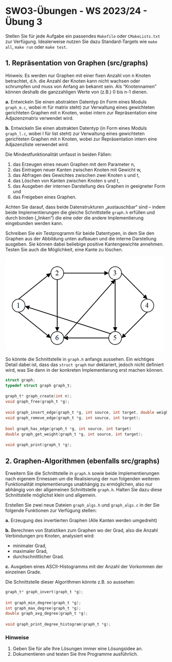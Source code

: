 # SWO3-Übungen - WS 2023/24 - Übung 3

Stellen Sie für jede Aufgabe ein passendes `Makefile` oder `CMakeLists.txt` zur Verfügung. Idealerweise nutzen Sie dazu Standard-Targets wie `make all`, `make run` oder `make test`.

## 1. Repräsentation von Graphen (src/graphs)

Hinweis: Es werden nur Graphen mit einer fixen Anzahl von n Knoten betrachtet, d.h. die Anzahl der Knoten kann nicht wachsen oder schrumpfen und muss von Anfang an bekannt sein. Als “Knotennamen” können deshalb die ganzzahligen Werte von (z.B.) 0 bis n-1 dienen.

**a.** Entwickeln Sie einen abstrakten Datentyp (in Form eines Moduls `graph_m.c`, wobei m für matrix steht) zur Verwaltung eines gewichteten gerichteten Graphen mit n Knoten, wobei intern zur Repräsentation eine Adjazenzmatrix verwendet wird.

**b.** Entwickeln Sie einen abstrakten Datentyp (in Form eines Moduls `graph_l.c`, wobei l für list steht) zur Verwaltung eines gewichteten gerichteten Graphen mit n Knoten, wobei zur Repräsentation intern eine Adjazenzliste verwendet wird.

Die Mindestfunktionalität umfasst in beiden Fällen:

1. das Erzeugen eines neuen Graphen mit dem Parameter n,
2. das Eintragen neuer Kanten zwischen Knoten mit Gewicht w,
3. das Abfragen des Gewichtes zwischen zwei Knoten s und t,
4. das Löschen von Kanten zwischen Knoten s und t,
5. das Ausgeben der internen Darstellung des Graphen in geeigneter Form und
6. das Freigeben eines Graphen.

Achten Sie darauf, dass beide Datenstrukturen „austauschbar“ sind – indem beide Implementierungen die gleiche Schnittstelle `graph.h` erfüllen und durch binden („linken“) die eine oder die andere Implementierung eingebunden werden kann.

Schreiben Sie ein Testprogramm für beide Datentypen, in dem Sie den Graphen aus der Abbildung unten aufbauen und die interne Darstellung ausgeben. Sie können dabei beliebige positive Kantengewichte annehmen. Testen Sie auch die Möglichkeit, eine Kante zu löschen.

![Graph](/doc/graph.png)

So könnte die Schnittstelle in `graph.h` anfangs aussehen. Ein wichtiges Detail dabei ist, dass das `struct graph` nur deklariert, jedoch nicht definiert wird, was Sie dann in der konkreten Implementierung erst machen können.

```c
struct graph;
typedef struct graph graph_t;

graph_t* graph_create(int n);
void graph_free(graph_t *g);

void graph_insert_edge(graph_t *g, int source, int target, double weight);
void graph_remove_edge(graph_t *g, int source, int target);

bool graph_has_edge(graph_t *g, int source, int target)
double graph_get_weight(graph_t *g, int source, int target);

void graph_print(graph_t *g);
```

## 2. Graphen-Algorithmen (ebenfalls src/graphs)

Erweitern Sie die Schnittstelle in `graph.h` sowie beide Implementierungen nach eigenem Ermessen um die Realisierung der nun folgenden weiteren Funktionalität implementierungs unabhängig zu ermöglichen, also nur abhängig von der allgemeinen Schnittstelle `graph.h`. Halten Sie dazu diese Schnittstelle möglichst klein und allgemein.

Erstellen Sie zwei neue Dateien `graph_algs.h` und `graph_algs.c` in der Sie folgende Funktionen zur Verfügung stellen:

**a.** Erzeugung des invertierten Graphen (Alle Kanten werden umgedreht)

**b.** Berechnen von Statistiken zum Graphen wo der Grad, also die Anzahl Verbindungen pro Knoten, analysiert wird:

- minimaler Grad,
- maximaler Grad,
- durchschnittlicher Grad.

**c.** Ausgeben eines ASCII-Histogramms mit der Anzahl der Vorkommen der einzelnen Grade.

Die Schnittstelle dieser Algorithmen könnte z.B. so aussehen:

```c
graph_t* graph_invert(graph_t *g);

int graph_min_degree(graph_t *g);
int graph_max_degree(graph_t *g);
double graph_avg_degree(graph_t *g);

void graph_print_degree_histogram(graph_t *g);
```

### Hinweise

1. Geben Sie für alle Ihre Lösungen immer eine Lösungsidee an.
2. Dokumentieren und testen Sie Ihre Programme ausführlich.
